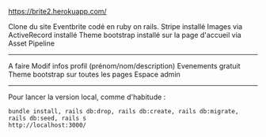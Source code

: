 https://brite2.herokuapp.com/

Clone du site Eventbrite codé en ruby on rails.
Stripe installé
Images via ActiveRecord installé
Theme bootstrap installé sur la page d'accueil via Asset Pipeline
_________________

A faire 
Modif infos profil (prénom/nom/description)
Evenements gratuit
Theme bootstrap sur toutes les pages
Espace admin


_________________




Pour lancer la version local, comme d'habitude :
```
bundle install, rails db:drop, rails db:create, rails db:migrate, rails db:seed, rails s
http://localhost:3000/
```
